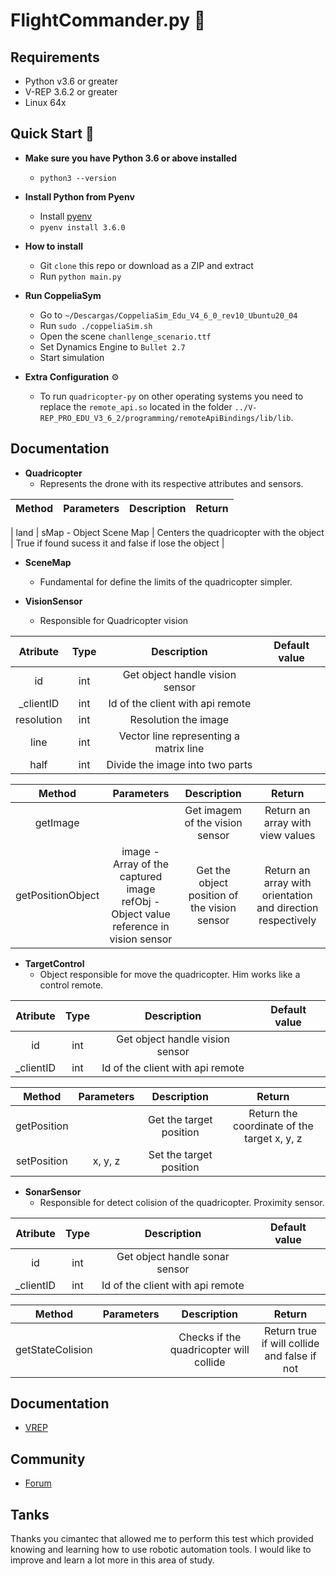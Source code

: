 # FlightCommander.py 🚁

## Requirements

- Python v3.6 or greater
- V-REP 3.6.2 or greater
- Linux 64x

## Quick Start 🏁

- **Make sure you have Python 3.6 or above installed**

  - `python3 --version`


- **Install Python from Pyenv**

  - Install [pyenv](https://mrdjangoblog.wordpress.com/2016/08/18/installing-pyenv-python-3-5/)
  - `pyenv install 3.6.0`

- **How to install** 

  - Git `clone` this repo or download as a ZIP and extract
  - Run `python main.py`

- **Run CoppeliaSym**

  - Go to `~/Descargas/CoppeliaSim_Edu_V4_6_0_rev10_Ubuntu20_04`
  - Run `sudo ./coppeliaSim.sh`
  - Open the scene `chanllenge_scenario.ttf`
  - Set Dynamics Engine to `Bullet 2.7`
  - Start simulation

- **Extra Configuration** ⚙️

  - To run `quadricopter-py` on other operating systems you need to replace the `remote_api.so` located in the folder `../V-REP_PRO_EDU_V3_6_2/programming/remoteApiBindings/lib/lib`.

## Documentation
- **Quadricopter**
    - Represents the drone with its respective attributes and sensors.



| Method               | Parameters|                Description                           |        Return                    |
|:--------------------:|:---------:|:----------------------------------------------------:|:--------------------------------:|

| land                 | sMap - Object Scene Map | Centers the quadricopter with the object | True if found sucess it and false if lose the object |

- **SceneMap**
    - Fundamental for define the limits of the quadricopter simpler.

- **VisionSensor**
    - Responsible for Quadricopter vision

| Atribute             | Type      |                Description                           | Default value |
|:--------------------:|:---------:|:----------------------------------------------------:|:-------------:|
| id                   | int       | Get object handle vision sensor                      |    |
| _clientID            | int       | Id of the client with api remote                     | |
| resolution           | int       | Resolution the image                                 | |
| line                 | int       | Vector line representing a matrix line               | |
| half                 | int       | Divide the image into two parts                      | |  

| Method               | Parameters|                Description                           |        Return                    |
|:--------------------:|:---------:|:----------------------------------------------------:|:--------------------------------:|
| getImage             |           | Get imagem of the vision sensor                      | Return an array with view values       |
| getPositionObject    | image - Array of the captured image  <br> refObj - Object value reference in vision sensor   | Get the object position of the vision sensor                      | Return an array with orientation and direction respectively |

- **TargetControl**
    - Object responsible for move the quadricopter. Him works like a control remote. 

| Atribute             | Type      |                Description                           | Default value |
|:--------------------:|:---------:|:----------------------------------------------------:|:-------------:|
| id                   | int       | Get object handle vision sensor                      |    |
| _clientID            | int       | Id of the client with api remote                     | | 

| Method               | Parameters|                Description                           |        Return                    |
|:--------------------:|:---------:|:----------------------------------------------------:|:--------------------------------:|
| getPosition          |           | Get the target position                              | Return the coordinate of the target x, y, z |
| setPosition          | x, y, z   | Set the target position                              |  |

- **SonarSensor**
    - Responsible for detect colision of the quadricopter. Proximity sensor.

| Atribute             | Type      |                Description                           | Default value |
|:--------------------:|:---------:|:----------------------------------------------------:|:-------------:|
| id                   | int       | Get object handle sonar  sensor                      |    |
| _clientID            | int       | Id of the client with api remote                     |    | 

| Method               | Parameters|                Description                           |        Return                    |
|:--------------------:|:---------:|:----------------------------------------------------:|:--------------------------------:|
| getStateColision     |           | Checks if the quadricopter will collide              | Return true if will collide and false if not |

## Documentation

- [VREP](http://www.coppeliarobotics.com/helpFiles/)

## Community

- [Forum](http://www.forum.coppeliarobotics.com)

## Tanks
Thanks you cimantec that allowed me to perform this test which provided knowing and learning how to use robotic automation tools. I would like to improve and learn a lot more in this area of study.
